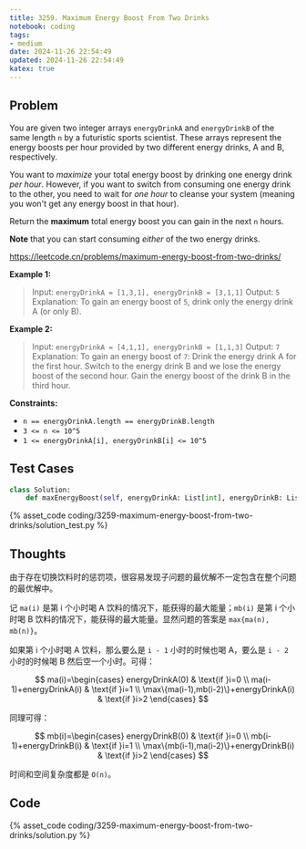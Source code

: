 ```yaml
---
title: 3259. Maximum Energy Boost From Two Drinks
notebook: coding
tags:
- medium
date: 2024-11-26 22:54:49
updated: 2024-11-26 22:54:49
katex: true
---
```

## Problem

You are given two integer arrays `energyDrinkA` and `energyDrinkB` of the same length `n` by a futuristic sports scientist. These arrays represent the energy boosts per hour provided by two different energy drinks, A and B, respectively.

You want to _maximize_ your total energy boost by drinking one energy drink _per hour_. However, if you want to switch from consuming one energy drink to the other, you need to wait for _one hour_ to cleanse your system (meaning you won't get any energy boost in that hour).

Return the **maximum** total energy boost you can gain in the next `n` hours.

**Note** that you can start consuming _either_ of the two energy drinks.

<https://leetcode.cn/problems/maximum-energy-boost-from-two-drinks/>

**Example 1:**

> Input: `energyDrinkA = [1,3,1], energyDrinkB = [3,1,1]`
> Output: `5`
> Explanation:
> To gain an energy boost of `5`, drink only the energy drink A (or only B).

**Example 2:**

> Input: `energyDrinkA = [4,1,1], energyDrinkB = [1,1,3]`
> Output: `7`
> Explanation:
> To gain an energy boost of `7`:
> Drink the energy drink A for the first hour.
> Switch to the energy drink B and we lose the energy boost of the second hour.
> Gain the energy boost of the drink B in the third hour.

**Constraints:**

- `n == energyDrinkA.length == energyDrinkB.length`
- `3 <= n <= 10^5`
- `1 <= energyDrinkA[i], energyDrinkB[i] <= 10^5`

## Test Cases

``` python
class Solution:
    def maxEnergyBoost(self, energyDrinkA: List[int], energyDrinkB: List[int]) -> int:
```

{% asset_code coding/3259-maximum-energy-boost-from-two-drinks/solution_test.py %}

## Thoughts

由于存在切换饮料时的惩罚项，很容易发现子问题的最优解不一定包含在整个问题的最优解中。

记 `ma(i)` 是第 i 个小时喝 A 饮料的情况下，能获得的最大能量；`mb(i)` 是第 i 个小时喝 B 饮料的情况下，能获得的最大能量。显然问题的答案是 `max{ma(n), mb(n)}`。

如果第 i 个小时喝 A 饮料，那么要么是 `i - 1` 小时的时候也喝 A，要么是 `i - 2` 小时的时候喝 B 然后空一个小时。可得：

$$
ma(i)=\begin{cases}
  energyDrinkA(0) & \text{if }i=0 \\
  ma(i-1)+energyDrinkA(i) & \text{if }i=1 \\
  \max\{ma(i-1),mb(i-2)\}+energyDrinkA(i) & \text{if }i>2
\end{cases}
$$

同理可得：

$$
mb(i)=\begin{cases}
  energyDrinkB(0) & \text{if }i=0 \\
  mb(i-1)+energyDrinkB(i) & \text{if }i=1 \\
  \max\{mb(i-1),ma(i-2)\}+energyDrinkB(i) & \text{if }i>2
\end{cases}
$$

时间和空间复杂度都是 `O(n)`。

## Code

{% asset_code coding/3259-maximum-energy-boost-from-two-drinks/solution.py %}
